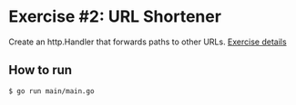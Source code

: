 # Exercise #2: URL Shortener

Create an http.Handler that forwards paths to other URLs. [Exercise details](https://github.com/gophercises/urlshort)

## How to run

```
$ go run main/main.go
```
